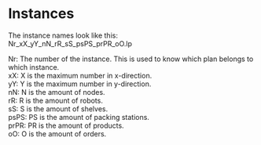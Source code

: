 # Instances

The instance names look like this:  
Nr_xX_yY_nN_rR_sS_psPS_prPR_oO.lp  
  
  
Nr:		The number of the instance. This is used to know which plan belongs to which instance.  
xX:		X is the maximum number in x-direction.  
yY:		Y is the maximum number in y-direction.  
nN:     N is the amount of nodes.  
rR:     R is the amount of robots.  
sS:     S is the amount of shelves.  
psPS:   PS is the amount of packing stations.  
prPR:   PR is the amount of products.  
oO:     O is the amount of orders.  
